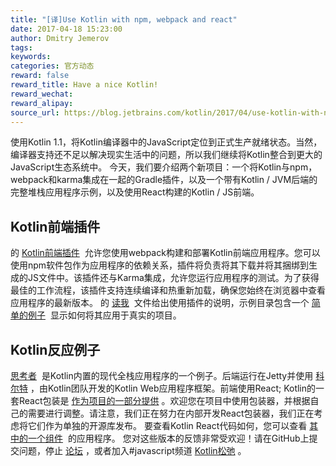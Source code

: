 ```yaml
---
title: "[译]Use Kotlin with npm, webpack and react"
date: 2017-04-18 15:23:00
author: Dmitry Jemerov
tags:
keywords:
categories: 官方动态
reward: false
reward_title: Have a nice Kotlin!
reward_wechat:
reward_alipay:
source_url: https://blog.jetbrains.com/kotlin/2017/04/use-kotlin-with-npm-webpack-and-react/
---
```


使用Kotlin 1.1，将Kotlin编译器中的JavaScript定位到正式生产就绪状态。当然，编译器支持还不足以解决现实生活中的问题，所以我们继续将Kotlin整合到更大的JavaScript生态系统中。
今天，我们要介绍两个新项目：一个将Kotlin与npm，webpack和karma集成在一起的Gradle插件，以及一个带有Kotlin / JVM后端的完整堆栈应用程序示例，以及使用React构建的Kotlin / JS前端。
## Kotlin前端插件

的 [Kotlin前端插件](https://github.com/Kotlin/kotlin-frontend-plugin)  允许您使用webpack构建和部署Kotlin前端应用程序。您可以使用npm软件包作为应用程序的依赖关系，插件将负责将其下载并将其捆绑到生成的JS文件中。该插件还与Karma集成，允许您运行应用程序的测试。为了获得最佳的工作流程，该插件支持连续编译和热重新加载，确保您始终在浏览器中查看应用程序的最新版本。
的 [读我](https://github.com/Kotlin/kotlin-frontend-plugin/blob/master/README.md)  文件给出使用插件的说明，示例目录包含一个 [简单的例子](https://github.com/Kotlin/kotlin-frontend-plugin/tree/master/examples/frontend-only)  显示如何将其应用于真实的项目。
## Kotlin反应例子

 [思考者](https://github.com/Kotlin/kotlin-fullstack-sample)  是Kotlin内置的现代全栈应用程序的一个例子。后端运行在Jetty并使用 [科尔特](https://github.com/kotlin/ktor) ，由Kotlin团队开发的Kotlin Web应用程序框架。前端使用React; Kotlin的一套React包装是 [作为项目的一部分提供](https://github.com/Kotlin/kotlin-fullstack-sample/tree/master/frontend/src/org/jetbrains/react) 。欢迎您在项目中使用包装器，并根据自己的需要进行调整。请注意，我们正在努力在内部开发React包装器，我们正在考虑将它们作为单独的开源库发布。
要查看Kotlin React代码如何，您可以查看 [其中的一个组件](https://github.com/Kotlin/kotlin-fullstack-sample/blob/master/frontend/src/org/jetbrains/demo/thinkter/NewThoughtComponent.kt)  的应用程序。
您对这些版本的反馈非常受欢迎！请在GitHub上提交问题，停止 [论坛](https://discuss.kotlinlang.org/) ，或者加入#javascript频道 [Kotlin松弛](http://slack.kotlinlang.org/) 。

